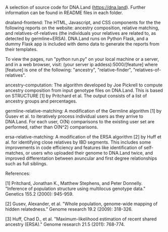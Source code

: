 A selection of source code for DNA.Land (https://dna.land). Further information can be found in README files in each folder.

dnaland-frontend:
The HTML, Javascript, and CSS components for the the following reports on the website: ancestry composition, relative matching, and relatives-of-relatives (the individuals your relatives are related to, as detected by germline+ERSA). DNA.Land runs on Python Flask, and a dummy Flask app is included with demo data to generate the reports from their templates. 

To view the pages, run "python run.py" on your local machine or a server, and in a web browser, visit: (your server ip addess):5000/[feature] where [feature] is one of the following: "ancestry", "relative-finder", "relatives-of-relatives". 


ancestry-computation:
The algorithm developed by Joe Pickrell to compute ancestry composition from input genotype files on DNA.Land. This is based on STRUCTURE [1] by Pritchard et al. The output consists of a list of ancestry groups and percentages.

germline-relative-matching:
A modification of the Germline algorithm [1] by Gusev et al. to iteratively process individual users as they arrive to DNA.Land. For each user, O(N) comparisons to the existing user set are performed, rather than O(N^2) comparisons.

ersa-relative-matching:
A modification of the ERSA algorithm [2] by Huff et al. for identifying close relatives by IBD segments. This includes some improvements in code efficiency and features like identification of self-matches, or users who uploaded their genome to DNA.Land twice, and improved differentation between avuncular and first degree relationships such as full siblings.


References:

[1] Pritchard, Jonathan K., Matthew Stephens, and Peter Donnelly. "Inference of population structure using multilocus genotype data." Genetics 155.2 (2000): 945-959.

[2] Gusev, Alexander, et al. "Whole population, genome-wide mapping of hidden relatedness." Genome research 19.2 (2009): 318-326.

[3] Huff, Chad D., et al. "Maximum-likelihood estimation of recent shared ancestry (ERSA)." Genome research 21.5 (2011): 768-774.